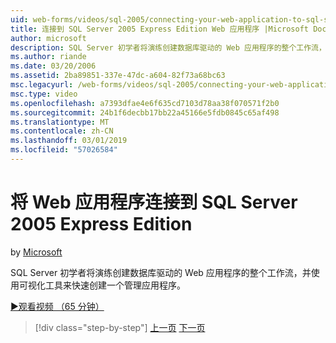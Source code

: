 ```yaml
---
uid: web-forms/videos/sql-2005/connecting-your-web-application-to-sql-server-2005-express-edition
title: 连接到 SQL Server 2005 Express Edition Web 应用程序 |Microsoft Docs
author: microsoft
description: SQL Server 初学者将演练创建数据库驱动的 Web 应用程序的整个工作流，并使用可视化工具来快速创建 administrat...
ms.author: riande
ms.date: 03/20/2006
ms.assetid: 2ba89851-337e-47dc-a604-82f73a68bc63
msc.legacyurl: /web-forms/videos/sql-2005/connecting-your-web-application-to-sql-server-2005-express-edition
msc.type: video
ms.openlocfilehash: a7393dfae4e6f635cd7103d78aa38f070571f2b0
ms.sourcegitcommit: 24b1f6decbb17bb22a45166e5fdb0845c65af498
ms.translationtype: MT
ms.contentlocale: zh-CN
ms.lasthandoff: 03/01/2019
ms.locfileid: "57026584"
---
```

<a name="connecting-your-web-application-to-sql-server-2005-express-edition"></a>将 Web 应用程序连接到 SQL Server 2005 Express Edition
====================
by [Microsoft](https://github.com/microsoft)

SQL Server 初学者将演练创建数据库驱动的 Web 应用程序的整个工作流，并使用可视化工具来快速创建一个管理应用程序。

[&#9654;观看视频 （65 分钟）](https://channel9.msdn.com/Blogs/ASP-NET-Site-Videos/connecting-your-web-application-to-sql-server-2005-express-edition)

> [!div class="step-by-step"]
> [上一页](understanding-security-and-network-connectivity.md)
> [下一页](using-sql-server-management-studio.md)

